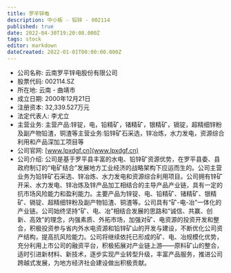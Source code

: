 ```yaml
---
title: 罗平锌电
description: 中小板 - 铅锌 - 002114
published: true
date: 2022-04-30T19:20:08.000Z
tags: stock
editor: markdown
dateCreated: 2022-01-01T00:00:00.000Z
---
```


- 公司名称: 云南罗平锌电股份有限公司
- 股票代码: 002114.SZ
- 所在地: 云南 - 曲靖市
- 成立日期: 2000年12月21日
- 注册资本: 32,339.527万元
- 法定代表人: 李尤立
- 主营业务: 主营产品:锌锭，电，铅精矿，锗精矿，银精矿，镉锭，超精细锌粉及副产物铅渣，铜渣等主营业务:铅锌矿石采选，锌冶炼，水力发电，资源综合利用和产品深加工项目等
- 公司官网: [www.lpxdgf.cn](www.lpxdgf.cn)
- 公司介绍: 公司是基于罗平县丰富的水电、铅锌矿资源优势，在罗平县委、县政府制订的“电矿结合”发展地方工业经济的战略架构下应运而生的。公司主营业务为铅锌矿石采选、锌冶炼、水力发电和资源综合利用项目。公司拥有锌矿开采、水力发电、锌冶炼及锌产品加工相结合的主导产品产业链，具有一定的抗市场风险能力和盈利能力。主要产品为锌锭、电、铅精矿、锗精矿、银精矿、镉锭、超精细锌粉及副产物铅渣、铜渣等。公司具有“矿-电-冶”一体化的产业链。公司始终坚持“矿、电、冶”相结合发展的思路和“诚信、共赢、创新、高效”的理念，内强素质、外拓市场，加强对矿、电资源的投资开发和整合，积极投资参与省内外水电资源和铅锌矿山的开发与建设，不断优化公司资产结构，提高抗风险能力。公司将继续依托已形成的矿、电、冶规模化优势，充分利用上市公司的融资平台，积极拓展对产业链上游——原料矿山的整合，适时引进新材料、新技术，逐步实现产业转型升级，丰富产品服务，推进公司跨越式发展，为地方经济社会建设做出积极贡献。


